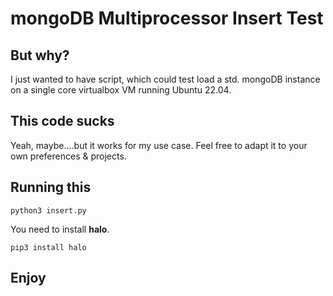 # mongoDB Multiprocessor Insert Test

## But why?

I just wanted to have script, which could test load a std. mongoDB instance on a single core virtualbox VM running Ubuntu 22.04.

## This code sucks
Yeah, maybe....but it works for my use case. Feel free to adapt it to your own preferences & projects.

## Running this

```python3 insert.py```

You need to install **halo**.

```pip3 install halo```


## Enjoy
